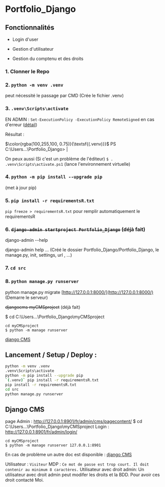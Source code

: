 # Portfolio_Django

## Fonctionnalités

- Login d'user

- Gestion d'utilisateur

- Gestion du comptenu et des droits

### 1. Clonner le Repo

### 2. `python -m venv .venv`

peut nécessité le passage par CMD (Crée le fichier .venv)

### 3. `.venv\Scripts\activate`

EN ADMIN : `Set-ExecutionPolicy -ExecutionPolicy RemoteSigned` en cas d'erreur
([détail](https://tutorial.djangogirls.org/fr/django_installation/))

Résultat : 

$\color{rgba(100,255,100, 0.75)}{\textsf{(.venv)}}$ PS C:\Users...\Portfolio_Django> |

On peux aussi (Si c'est un problème de l'éditeur) `$ . .venv\Scripts\activate.ps1`
(lance l'environnement virtuelle)

### 4. `python -m pip install --upgrade pip`

(met à jour pip)

### 5. `pip install -r requirementsR.txt`

```pip freeze > requirementsR.txt``` pour remplir automatiquement le requirementsR

### 6. ~~`django-admin startproject Portfolio_Django`~~ (déjà fait)

django-admin --help

django-admin help ...
(Créé le dossier Portfolio_Django/Portfolio_Django, le manage.py, init, settings, url , ...)

### 7. `cd src`

### 8. `python manage.py runserver`

python manage.py migrate
[http://127.0.0.1:8000/](http://127.0.0.1:8000/)
  (Demarre le serveur)

~~djangocms myCMSproject~~ (déjà fait)

$ cd C:\Users...\Portfolio_Django\myCMSproject

```
cd myCMSproject
$ python -m manage runserver
```
[django CMS](/myCMSproject/README.md)

## Lancement / Setup / Deploy : 


```zsh
python -m venv .venv
.venv\Scripts\activate
python -m pip install --upgrade pip
`(.venv)` pip install -r requirementsR.txt
pip install -r requirementsR.txt
cd src
python manage.py runserver
```

## Django CMS

page Admin : http://127.0.0.1:8901/fr/admin/cms/pagecontent/
$ cd C:\Users...\Portfolio_Django\myCMSproject
Login : 
http://127.0.0.1:8901/fr/admin/login/


```
cd myCMSproject
$ python -m manage runserver 127.0.0.1:8901

```
En cas de problème un autre doc est disponible : [django CMS](/myCMSproject/README.md)

Utilisateur : 
`Visiteur`
MDP : 
`Ce mot de passe est trop court. Il doit contenir au minimum 8 caractères.`
Utilisateur avec droit admin:
Un utilisateur avec droit admin peut modifer les droits et la BDD. Pour avoir ces droit contacté Moi.

